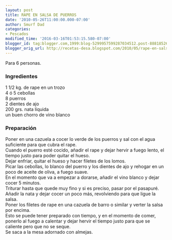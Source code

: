 ```yaml
---
layout: post
title: RAPE EN SALSA DE PUERROS
date: '2010-05-26T11:00:00.000-07:00'
author: Smurf Dad
categories:
- Pescados
modified_time: '2016-03-16T01:53:15.580-07:00'
blogger_id: tag:blogger.com,1999:blog-5299957599287034512.post-8881852625854078554
blogger_orig_url: http://recetas-desa.blogspot.com/2010/05/rape-en-salsa-de-puerros.html
---
```


Para 6 personas.<br><h3>Ingredientes</h3><p>1 1/2 kg. de rape en un trozo<br/>4 &oacute; 5 cebollas<br/>8 puerros<br/>2 dientes de ajo<br/>200 grs. nata l&iacute;quida<br/>un buen chorro de vino blanco</p><h3>Preparaci&oacute;n</h3><p>Poner en una cazuela a cocer lo verde de los puerros y sal con el agua suficiente para que cubra el rape.<br/>Cuando el puerro est&eacute; cocido, a&ntilde;adir el rape y dejar hervir a fuego lento, el tiempo justo para poder quitar el hueso.<br/>Dejar enfriar, quitar el hueso y hacer filetes de los lomos.<br/>Picar las cebollas, lo blanco del puerro y los dientes de ajo y rehogar en un poco de aceite de oliva, a fuego suave.<br/>En el momento que va a empezar a dorarse, a&ntilde;adir el vino blanco y dejar cocer 5 minutos.<br/>Triturar hasta que quede muy fino y si es preciso, pasar por el pasapur&eacute;.<br/>A&ntilde;adir la nata y dejar cocer un poco m&aacute;s, revolviendo para que ligue la salsa.<br/>Poner los filetes de rape en una cazuela de barro o similar y verter la salsa por encima.<br/>Esto se puede tener preparado con tiempo, y en el momento de comer, ponerlo al fuego a calentar y dejar hervir el tiempo justo para que se caliente pero que no se seque.<br/>Se saca a la mesa adornado con almejas.</p>